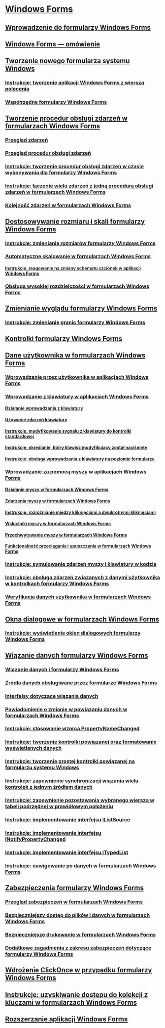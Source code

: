 # [Windows Forms](index.md)
## [Wprowadzenie do formularzy Windows Forms](getting-started-with-windows-forms.md)
## [Windows Forms — omówienie](windows-forms-overview.md)
## [Tworzenie nowego formularza systemu Windows](creating-a-new-windows-form.md)
### [Instrukcje: tworzenie aplikacji Windows Forms z wiersza polecenia](how-to-create-a-windows-forms-application-from-the-command-line.md)
### [Współrzędne formularzy Windows Forms](windows-forms-coordinates.md)
## [Tworzenie procedur obsługi zdarzeń w formularzach Windows Forms](creating-event-handlers-in-windows-forms.md)
### [Przegląd zdarzeń](events-overview-windows-forms.md)
### [Przegląd procedur obsługi zdarzeń](event-handlers-overview-windows-forms.md)
### [Instrukcje: tworzenie procedur obsługi zdarzeń w czasie wykonywania dla formularzy Windows Forms](how-to-create-event-handlers-at-run-time-for-windows-forms.md)
### [Instrukcje: łączenie wielu zdarzeń z jedną procedurą obsługi zdarzeń w formularzach Windows Forms](how-to-connect-multiple-events-to-a-single-event-handler-in-windows-forms.md)
### [Kolejność zdarzeń w formularzach Windows Forms](order-of-events-in-windows-forms.md)
## [Dostosowywanie rozmiaru i skali formularzy Windows Forms](adjusting-the-size-and-scale-of-windows-forms.md)
### [Instrukcje: zmienianie rozmiarów formularzy Windows Forms](how-to-resize-windows-forms.md)
### [Automatyczne skalowanie w formularzach Windows Forms](automatic-scaling-in-windows-forms.md)
#### [Instrukcje: reagowanie na zmiany schematu czcionek w aplikacji Windows Forms](how-to-respond-to-font-scheme-changes-in-a-windows-forms-application.md)
### [Obsługa wysokiej rozdzielczości w formularzach Windows Forms](high-dpi-support-in-windows-forms.md)
## [Zmienianie wyglądu formularzy Windows Forms](changing-the-appearance-of-windows-forms.md)
### [Instrukcje: zmienianie granic formularzy Windows Forms](how-to-change-the-borders-of-windows-forms.md)
## [Kontrolki formularzy Windows Forms](controls/)
## [Dane użytkownika w formularzach Windows Forms](user-input-in-windows-forms.md)
### [Wprowadzanie przez użytkownika w aplikacjach Windows Forms](user-input-in-a-windows-forms-application.md)
### [Wprowadzanie z klawiatury w aplikacjach Windows Forms](keyboard-input-in-a-windows-forms-application.md)
#### [Działanie wprowadzania z klawiatury](how-keyboard-input-works.md)
#### [Używanie zdarzeń klawiatury](using-keyboard-events.md)
#### [Instrukcje: modyfikowanie sygnału z klawiatury do kontrolki standardowej](how-to-modify-keyboard-input-to-a-standard-control.md)
#### [Instrukcje: określanie, który klawisz modyfikujący został naciśnięty](how-to-determine-which-modifier-key-was-pressed.md)
#### [Instrukcje: obsługa wprowadzania z klawiatury na poziomie formularza](how-to-handle-keyboard-input-at-the-form-level.md)
### [Wprowadzanie za pomocą myszy w aplikacjach Windows Forms](mouse-input-in-a-windows-forms-application.md)
#### [Działanie myszy w formularzach Windows Forms](how-mouse-input-works-in-windows-forms.md)
#### [Zdarzenia myszy w formularzach Windows Forms](mouse-events-in-windows-forms.md)
#### [Instrukcje: rozróżnianie między kliknięciami a dwukrotnymi kliknięciami](how-to-distinguish-between-clicks-and-double-clicks.md)
#### [Wskaźniki myszy w formularzach Windows Forms](mouse-pointers-in-windows-forms.md)
#### [Przechwytywanie myszy w formularzach Windows Forms](mouse-capture-in-windows-forms.md)
#### [Funkcjonalność przeciągania i upuszczania w formularzach Windows Forms](drag-and-drop-functionality-in-windows-forms.md)
### [Instrukcje: symulowanie zdarzeń myszy i klawiatury w kodzie](how-to-simulate-mouse-and-keyboard-events-in-code.md)
### [Instrukcje: obsługa zdarzeń związanych z danymi użytkownika w kontrolkach formularzy Windows Forms](how-to-handle-user-input-events-in-windows-forms-controls.md)
### [Weryfikacja danych użytkownika w formularzach Windows Forms](user-input-validation-in-windows-forms.md)
## [Okna dialogowe w formularzach Windows Forms](dialog-boxes-in-windows-forms.md)
### [Instrukcje: wyświetlanie okien dialogowych formularzy Windows Forms](how-to-display-dialog-boxes-for-windows-forms.md)
## [Wiązanie danych formularzy Windows Forms](windows-forms-data-binding.md)
### [Wiązanie danych i formularzy Windows Forms](data-binding-and-windows-forms.md)
### [Źródła danych obsługiwane przez formularze Windows Forms](data-sources-supported-by-windows-forms.md)
### [Interfejsy dotyczące wiązania danych](interfaces-related-to-data-binding.md)
### [Powiadomienie o zmianie w powiązaniu danych w formularzach Windows Forms](change-notification-in-windows-forms-data-binding.md)
### [Instrukcje: stosowanie wzorca PropertyNameChanged](how-to-apply-the-propertynamechanged-pattern.md)
### [Instrukcje: tworzenie kontrolki powiązanej oraz formatowanie wyświetlanych danych](how-to-create-a-bound-control-and-format-the-displayed-data.md)
### [Instrukcje: tworzenie prostej kontrolki powiązanej na formularzu systemu Windows](how-to-create-a-simple-bound-control-on-a-windows-form.md)
### [Instrukcje: zapewnienie synchronizacji wiązania wielu kontrolek z jednym źródłem danych](multiple-controls-bound-to-data-source-synchronized.md)
### [Instrukcje: zapewnienie pozostawania wybranego wiersza w tabeli podrzędnej w prawidłowym położeniu](ensure-the-selected-row-in-a-child-table-correct.md)
### [Instrukcje: implementowanie interfejsu IListSource](how-to-implement-the-ilistsource-interface.md)
### [Instrukcje: implementowanie interfejsu INotifyPropertyChanged](how-to-implement-the-inotifypropertychanged-interface.md)
### [Instrukcje: implementowanie interfejsu ITypedList](how-to-implement-the-itypedlist-interface.md)
### [Instrukcje: nawigowanie po danych w formularzach Windows Forms](how-to-navigate-data-in-windows-forms.md)
## [Zabezpieczenia formularzy Windows Forms](windows-forms-security.md)
### [Przegląd zabezpieczeń w formularzach Windows Forms](security-in-windows-forms-overview.md)
### [Bezpieczniejszy dostęp do plików i danych w formularzach Windows Forms](more-secure-file-and-data-access-in-windows-forms.md)
### [Bezpieczniejsze drukowanie w formularzach Windows Forms](more-secure-printing-in-windows-forms.md)
### [Dodatkowe zagadnienia z zakresu zabezpieczeń dotyczące formularzy Windows Forms](additional-security-considerations-in-windows-forms.md)
## [Wdrożenie ClickOnce w przypadku formularzy Windows Forms](clickonce-deployment-for-windows-forms.md)
## [Instrukcje: uzyskiwanie dostępu do kolekcji z kluczami w formularzach Windows Forms](how-to-access-keyed-collections-in-windows-forms.md)
## [Rozszerzanie aplikacji Windows Forms](advanced/)
